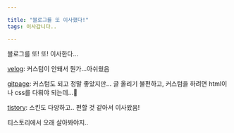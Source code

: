 ```yaml
---

title: "블로그를 또 이사했다!"
tags: 이사갑니다..

---
```




블로그를 또! 또! 이사한다...

[velog](https://velog.io/@2d3_kk): 커스텀이 안돼서 뭔가...아쉬웠음

[gitpage](https://2d3k.github.io/): 커스텀도 되고 정말 좋았지만... 글 올리기 불편하고, 커스텀을 하려면 html이나 css를 다뤄야 되는데...🥲

[tistory](https://2d-3.tistory.com/): 스킨도 다양하고.. 편할 것 같아서 이사왔음!



티스토리에서 오래 살아봐야지..
